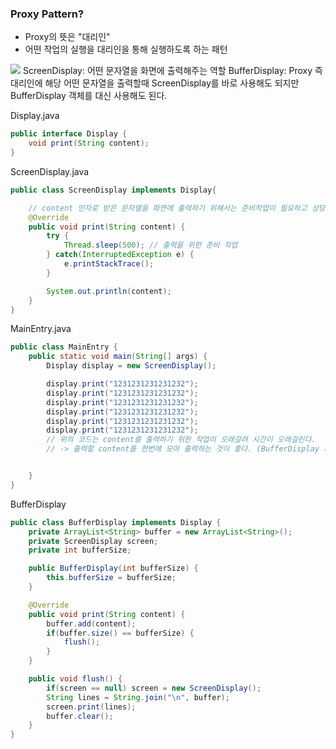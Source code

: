 ### Proxy Pattern?

- Proxy의 뜻은 "대리인"
- 어떤 작업의 실행을 대리인을 통해 실행하도록 하는 패턴

![](https://velog.velcdn.com/images/sanizzang00/post/a947749d-b191-48f1-8e2b-5683d7c061a4/image.png)
ScreenDisplay: 어떤 문자열을 화면에 출력해주는 역할
BufferDisplay: Proxy 즉 대리인에 해당 어떤 문자열을 출력할때 ScreenDisplay를 바로 사용해도 되지만 BufferDisplay 객체를 대신 사용해도 된다.

Display.java

```java
public interface Display {
    void print(String content);
}
```

ScreenDisplay.java

```java
public class ScreenDisplay implements Display{

    // content 인자로 받은 문자열을 화면에 출력하기 위해서는 준비작업이 필요하고 상당한 시간이 소요된다고 가정
    @Override
    public void print(String content) {
        try {
            Thread.sleep(500); // 출력을 위한 준비 작업
        } catch(InterruptedException e) {
            e.printStackTrace();
        }

        System.out.println(content);
    }
}
```

MainEntry.java

```java
public class MainEntry {
    public static void main(String[] args) {
        Display display = new ScreenDisplay();

        display.print("1231231231231232");
        display.print("1231231231231232");
        display.print("1231231231231232");
        display.print("1231231231231232");
        display.print("1231231231231232");
        display.print("1231231231231232");
        // 위의 코드는 content를 출력하기 위한 작업이 오래걸려 시간이 오래걸린다.
        // -> 출력할 content를 한번에 모아 출력하는 것이 좋다. (BufferDisplay 사용)


    }
}
```

BufferDisplay

```java
public class BufferDisplay implements Display {
    private ArrayList<String> buffer = new ArrayList<String>();
    private ScreenDisplay screen;
    private int bufferSize;

    public BufferDisplay(int bufferSize) {
        this.bufferSize = bufferSize;
    }

    @Override
    public void print(String content) {
        buffer.add(content);
        if(buffer.size() == bufferSize) {
            flush();
        }
    }

    public void flush() {
        if(screen == null) screen = new ScreenDisplay();
        String lines = String.join("\n", buffer);
        screen.print(lines);
        buffer.clear();
    }
}
```
